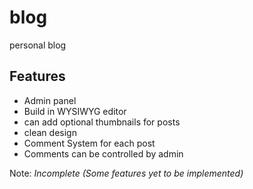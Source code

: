 # blog
personal blog

## Features
- Admin panel
- Build in WYSIWYG editor
- can add optional thumbnails for posts
- clean design
- Comment System for each post
- Comments can be controlled by admin

Note:  *Incomplete (Some features yet to be implemented)* 

